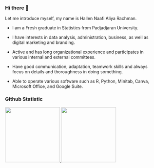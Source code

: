 ### Hi there 👋

Let me introduce myself, my name is Hallen Naafi Aliya Rachman.  

- I am a Fresh graduate in Statistics from Padjadjaran University.

- I have interests in data analysis, administration, business, as well as digital marketing and branding.

- Active and has long organizational experience and participates in various internal and external committees.  

- Have good communication, adaptation, teamwork skills and always focus on details and thoroughness in doing something.  

- Able to operate various software such as R, Python, Minitab, Canva, Microsoft Office, and Google Suite.

### Github Statistic
<p align="left">
<a href="https://github.com/penuliscode">
  <img height="180em" src="https://github-readme-stats-eight-theta.vercel.app/api?username=penuliscode&show_icons=true&theme=algolia&include_all_commits=true&count_private=true"/>
  <img height="180em" src="https://github-readme-stats-eight-theta.vercel.app/api/top-langs/?username=penuliscode&layout=compact&layout=compact&theme=algolia"/>
</a>
</p>

